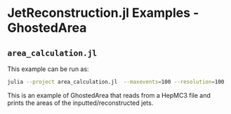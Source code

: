 # JetReconstruction.jl Examples - GhostedArea

## `area_calculation.jl`

This example can be run as:

```sh
julia --project area_calculation.jl  --maxevents=100 --resolution=100  --algorithm=Kt --data-file=../../test/data/ghosted_area_example.hepmc.zst
```

This is an example of GhostedArea that reads from a HepMC3 file
and prints the areas of the inputted/reconstructed jets.